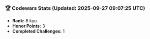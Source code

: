 ### 🏆 Codewars Stats (Updated: 2025-09-27 09:07:25 UTC)

- **Rank:** 8 kyu
- **Honor Points:** 3
- **Completed Challenges:** 1
